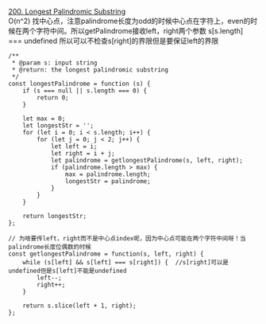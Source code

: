 [200. Longest Palindromic Substring](https://www.lintcode.com/problem/longest-palindromic-substring/description)  
O(n^2)
找中心点，注意palindrome长度为odd的时候中心点在字符上，even的时候在两个字符中间。所以getPalindrome接收left，right两个参数 
s[s.length] === undefined
所以可以不检查s[right]的界限但是要保证left的界限
```
/**
 * @param s: input string
 * @return: the longest palindromic substring
 */
const longestPalindrome = function (s) {
    if (s === null || s.length === 0) {
        return 0;
    }
    
    let max = 0;
    let longestStr = '';
    for (let i = 0; i < s.length; i++) {
    	for (let j = 0; j < 2; j++) {
    		let left = i;
    		let right = i + j;
    		let palindrome = getlongestPalindrome(s, left, right);
    		if (palindrome.length > max) {
	            max = palindrome.length;
	            longestStr = palindrome;
	        }
        }
    }
    
    return longestStr;
};

// 为啥要传left，right而不是中心点index呢，因为中心点可能在两个字符中间呀！当palindrome长度位偶数的时候
const getlongestPalindrome = function(s, left, right) {
	while (s[left] && s[left] === s[right]) {  //s[right]可以是undefined但是s[left]不能是undefined
		left--;
		right++;
	}

    return s.slice(left + 1, right);
};
```